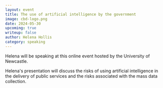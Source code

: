 ```yaml
---
layout: event
title: The use of artificial intelligence by the government
image: cbd-logo.png
date: 2024-05-30
upcoming: true
writeup: false
author: Helena Hollis
category: speaking
---
```

Helena will be speaking at this online event hosted by the University of Newcastle.

<!--more-->

Helena's presentation will discuss the risks of using artificial intelligence in the delivery of public services and the risks associated with the mass data collection.